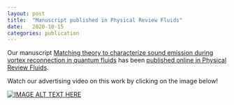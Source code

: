```yaml
---
layout: post
title:  "Manuscript published in Physical Review Fluids"
date:   2020-10-15
categories: publication
---
```


Our manuscript [Matching theory to characterize sound emission during vortex reconnection in quantum fluids](/research/assets/papers/PhysRevFluids.5.104701.pdf) has been [published online in Physical Review Fluids](https://doi.org/10.1103/PhysRevFluids.5.104701).

Watch our advertising video on this work by clicking on the image below!

[![IMAGE ALT TEXT HERE](/research/assets/posts/2020-10-16_video.jpg)](https://youtu.be/OhKUOV5irGI)


